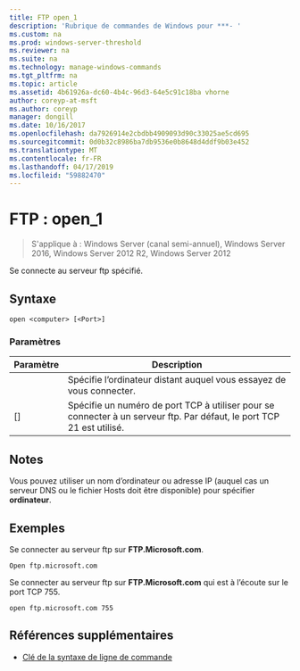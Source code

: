 ```yaml
---
title: FTP open_1
description: 'Rubrique de commandes de Windows pour ***- '
ms.custom: na
ms.prod: windows-server-threshold
ms.reviewer: na
ms.suite: na
ms.technology: manage-windows-commands
ms.tgt_pltfrm: na
ms.topic: article
ms.assetid: 4b61926a-dc60-4b4c-96d3-64e5c91c18ba vhorne
author: coreyp-at-msft
ms.author: coreyp
manager: dongill
ms.date: 10/16/2017
ms.openlocfilehash: da7926914e2cbdbb4909093d90c33025ae5cd695
ms.sourcegitcommit: 0d0b32c8986ba7db9536e0b8648d4ddf9b03e452
ms.translationtype: MT
ms.contentlocale: fr-FR
ms.lasthandoff: 04/17/2019
ms.locfileid: "59882470"
---
```

# <a name="ftp-open1"></a>FTP : open_1

>S'applique à : Windows Server (canal semi-annuel), Windows Server 2016, Windows Server 2012 R2, Windows Server 2012

Se connecte au serveur ftp spécifié.   
## <a name="syntax"></a>Syntaxe  
```  
open <computer> [<Port>]  
```  
### <a name="parameters"></a>Paramètres  
|Paramètre|Description|  
|-------|--------|  
|<computer>|Spécifie l’ordinateur distant auquel vous essayez de vous connecter.|  
|[<Port>]|Spécifie un numéro de port TCP à utiliser pour se connecter à un serveur ftp. Par défaut, le port TCP 21 est utilisé.|  
## <a name="remarks"></a>Notes  
Vous pouvez utiliser un nom d’ordinateur ou adresse IP (auquel cas un serveur DNS ou le fichier Hosts doit être disponible) pour spécifier **ordinateur**.  
## <a name="BKMK_Examples"></a>Exemples  
Se connecter au serveur ftp sur **FTP.Microsoft.com**.  
```  
Open ftp.microsoft.com  
```  
Se connecter au serveur ftp sur **FTP.Microsoft.com** qui est à l’écoute sur le port TCP 755.  
```  
open ftp.microsoft.com 755  
```  
## <a name="additional-references"></a>Références supplémentaires  
-   [Clé de la syntaxe de ligne de commande](command-line-syntax-key.md)  
